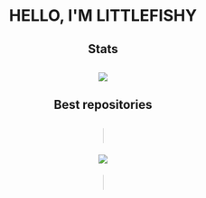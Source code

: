 <div align="center">
<h1 style = "text-transform:uppercase">Hello, I'm LittleFishy</h1>
  
</h4> 

<h2>Stats<h2>

![](https://github-readme-stats.vercel.app/api?username=LittleFishyy&show_icons=true&theme=tokyonight&hide=["issues"])
  
<h2>Best repositories<h2>

<h style="height:5px; border: 1px solid #ccc; border-radius: 20px;">

[![](https://github-readme-stats.vercel.app/api/pin/?username=LittleFishyy&repo=fs_streethud)](https://github.com/littlefishyy/fs_streethud)
